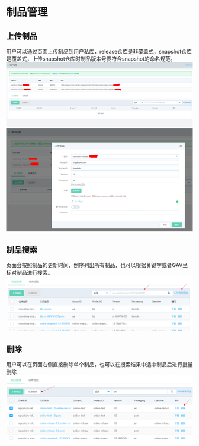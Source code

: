 # 制品管理

## 上传制品

用户可以通过页面上传制品到用户私库，release仓库是非覆盖式，snapshot仓库是覆盖式，上传snapshot仓库时制品版本号要符合snapshot的命名规范。
![](/image/Artifacts/private.png)
![](/image/Artifacts/upload.png)

## 制品搜索

页面会按照制品的更新时间，倒序列出所有制品，也可以根据关键字或者GAV坐标对制品进行搜索。
![](/image/Artifacts/search.png)

## 删除
用户可以在页面右侧直接删除单个制品，也可以在搜索结果中选中制品后进行批量删除
![](/image/Artifacts/delete.png)

